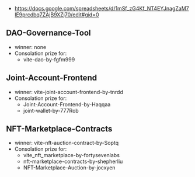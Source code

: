 - https://docs.google.com/spreadsheets/d/1mSf_zG4Kf_NT4EYJnagZaM7lE9prcdbq7ZAjB9XZj70/edit#gid=0

## DAO-Governance-Tool
- winner: none
- Consolation prize for:
	- vite-dao-by-fgfm999

## Joint-Account-Frontend
- winner: vite-joint-account-frontend-by-tnrdd
- Consolation prize for:
	- Joint-Account-Frontend-by-Haqqaa
	- joint-wallet-by-777Rob

## NFT-Marketplace-Contracts
- winner: vite-nft-auction-contract-by-Soptq
- Consolation prize for:
	- vite_nft_marketplace-by-fortysevenlabs
	- nft-marketplace-contracts-by-shepherliu
	- NFT-Marketplace-Auction-by-jocxyen
